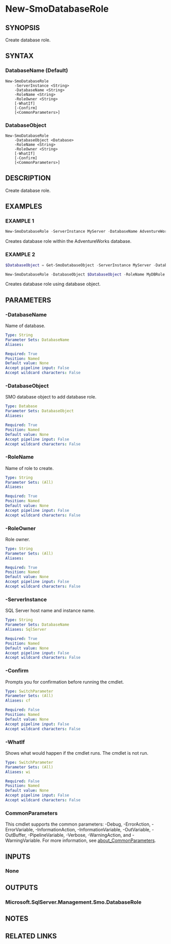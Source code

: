 ﻿---
external help file: SqlServerTools-help.xml
Module Name: SqlServerTools
online version:
schema: 2.0.0
---

# New-SmoDatabaseRole

## SYNOPSIS
Create database role.

## SYNTAX

### DatabaseName (Default)
```
New-SmoDatabaseRole
	-ServerInstance <String>
	-DatabaseName <String>
	-RoleName <String>
	-RoleOwner <String>
	[-WhatIf]
	[-Confirm]
	[<CommonParameters>]
```

### DatabaseObject
```
New-SmoDatabaseRole
	-DatabaseObject <Database>
	-RoleName <String>
	-RoleOwner <String>
	[-WhatIf]
	[-Confirm]
	[<CommonParameters>]
```

## DESCRIPTION
Create database role.

## EXAMPLES

### EXAMPLE 1
```powershell
New-SmoDatabaseRole -ServerInstance MyServer -DatabaseName AdventureWorks -RoleName MyDBRole -RoleOwner dbo
```

Creates database role within the AdventureWorks database.

### EXAMPLE 2
```powershell
$DatabaseObject = Get-SmoDatabaseObject -ServerInstance MyServer -DatabaseName AdventureWorks

New-SmoDatabaseRole -DatabaseObject $DatabaseObject -RoleName MyDBRole -RoleOwner dbo
```

Creates database role using database object.

## PARAMETERS

### -DatabaseName
Name of database.

```yaml
Type: String
Parameter Sets: DatabaseName
Aliases:

Required: True
Position: Named
Default value: None
Accept pipeline input: False
Accept wildcard characters: False
```

### -DatabaseObject
SMO database object to add database role.

```yaml
Type: Database
Parameter Sets: DatabaseObject
Aliases:

Required: True
Position: Named
Default value: None
Accept pipeline input: False
Accept wildcard characters: False
```

### -RoleName
Name of role to create.

```yaml
Type: String
Parameter Sets: (All)
Aliases:

Required: True
Position: Named
Default value: None
Accept pipeline input: False
Accept wildcard characters: False
```

### -RoleOwner
Role owner.

```yaml
Type: String
Parameter Sets: (All)
Aliases:

Required: True
Position: Named
Default value: None
Accept pipeline input: False
Accept wildcard characters: False
```

### -ServerInstance
SQL Server host name and instance name.

```yaml
Type: String
Parameter Sets: DatabaseName
Aliases: SqlServer

Required: True
Position: Named
Default value: None
Accept pipeline input: False
Accept wildcard characters: False
```

### -Confirm
Prompts you for confirmation before running the cmdlet.

```yaml
Type: SwitchParameter
Parameter Sets: (All)
Aliases: cf

Required: False
Position: Named
Default value: None
Accept pipeline input: False
Accept wildcard characters: False
```

### -WhatIf
Shows what would happen if the cmdlet runs.
The cmdlet is not run.

```yaml
Type: SwitchParameter
Parameter Sets: (All)
Aliases: wi

Required: False
Position: Named
Default value: None
Accept pipeline input: False
Accept wildcard characters: False
```

### CommonParameters
This cmdlet supports the common parameters: -Debug, -ErrorAction, -ErrorVariable, -InformationAction, -InformationVariable, -OutVariable, -OutBuffer, -PipelineVariable, -Verbose, -WarningAction, and -WarningVariable. For more information, see [about_CommonParameters](http://go.microsoft.com/fwlink/?LinkID=113216).

## INPUTS

### None

## OUTPUTS

### Microsoft.SqlServer.Management.Smo.DatabaseRole

## NOTES

## RELATED LINKS
